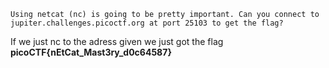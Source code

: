 ```
Using netcat (nc) is going to be pretty important. Can you connect to jupiter.challenges.picoctf.org at port 25103 to get the flag?
```

If we just nc to the adress given we just got the flag **picoCTF{nEtCat_Mast3ry_d0c64587}**